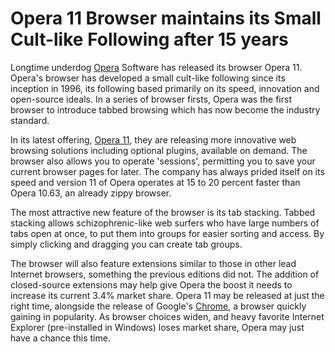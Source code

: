 # Opera 11 Browser maintains its Small Cult-like Following after 15 years

Longtime underdog <a href="http://www.opera.com/">Opera</a> Software has released its browser Opera 11. Opera's browser has developed a small cult-like following since its inception in 1996, its following based primarily on its speed, innovation and open-source ideals. In a series of browser firsts, Opera was the first browser to introduce tabbed browsing which has now become the industry standard.

In its latest offering, <a href="http://www.opera.com/">Opera 11</a>, they are releasing more innovative web browsing solutions including optional plugins, available on demand. The browser also allows you to operate 'sessions', permitting you to save your current browser pages for later. The company has always prided itself on its speed and version 11 of Opera operates at 15 to 20 percent faster than Opera 10.63, an already zippy browser.

The most attractive new feature of the browser is its tab stacking. Tabbed stacking allows schizophrenic-like web surfers who have large numbers of tabs open at once, to put them into groups for easier sorting and access. By simply clicking and dragging you can create tab groups.

The browser will also feature extensions similar to those in other lead Internet browsers, something the previous editions did not. The addition of closed-source extensions may help give Opera the boost it needs to increase its current 3.4% market share. Opera 11 may be released at just the right time, alongside the release of Google's <a href="http://www.google.com/chrome/">Chrome</a>, a browser quickly gaining in popularity. As browser choices widen, and heavy favorite Internet Explorer (pre-installed in Windows) loses market share, Opera may just have a chance this time.
